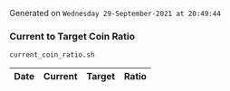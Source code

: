 Generated on `Wednesday 29-September-2021 at 20:49:44`

### Current to Target Coin Ratio
`current_coin_ratio.sh`

Date|Current|Target|Ratio
---|---|---|---
